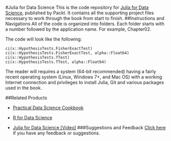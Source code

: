 #Julia for Data Science
This is the code repository for [Julia for Data Science](https://www.packtpub.com/big-data-and-business-intelligence/julia-data-science?utm_source=github&utm_medium=repository&utm_campaign=9781785289699), published by Packt. It contains all the supporting project files necessary to work through the book from start to finish.
##Instructions and Navigations
All of the code is organized into folders. Each folder starts with a number followed by the application name. For example, Chapter02.



The code will look like the following:
```
ci(x::HypothesisTests.FisherExactTest)
ci(x::HypothesisTests.FisherExactTest, alpha::Float64)
ci(x::HypothesisTests.TTest)
ci(x::HypothesisTests.TTest, alpha::Float64)
```

The reader will requires a system (64-bit recommended) having a fairly recent operating system (Linux, Windows 7+, and Mac OS) with a working Internet connection and privileges to install Julia, Git and various packages used in the book.

##Related Products
* [Practical Data Science Cookbook](https://www.packtpub.com/big-data-and-business-intelligence/practical-data-science-cookbook?utm_source=github&utm_medium=repository&utm_campaign=9781783980246)

* [R for Data Science](https://www.packtpub.com/big-data-and-business-intelligence/r-data-science?utm_source=github&utm_medium=repository&utm_campaign=9781784390860)

* [Julia for Data Science [Video]](https://www.packtpub.com/big-data-and-business-intelligence/julia-data-science-video?utm_source=github&utm_medium=repository&utm_campaign=9781785882067)
###Suggestions and Feedback
[Click here](https://docs.google.com/forms/d/e/1FAIpQLSe5qwunkGf6PUvzPirPDtuy1Du5Rlzew23UBp2S-P3wB-GcwQ/viewform) if you have any feedback or suggestions.
